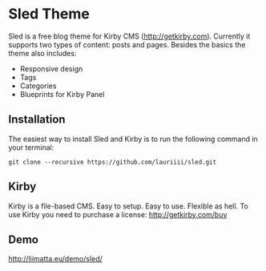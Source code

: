 # Sled Theme

Sled is a free blog theme for Kirby CMS (<http://getkirby.com>). Currently it supports two types of content: posts and pages. Besides the basics the theme also includes:

- Responsive design
- Tags
- Categories
- Blueprints for Kirby Panel

## Installation

The easiest way to install Sled and Kirby is to run the following command in your terminal:

``git clone --recursive https://github.com/lauriiii/sled.git``

## Kirby

Kirby is a file-based CMS. Easy to setup. Easy to use. Flexible as hell. To use Kirby you need to purchase a license: <http://getkirby.com/buy>

## Demo

<http://liimatta.eu/demo/sled/>
